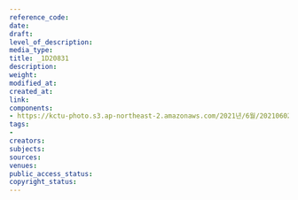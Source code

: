 ```yaml
---
reference_code: 
date: 
draft: 
level_of_description: 
media_type: 
title: _1D20831
description: 
weight: 
modified_at: 
created_at: 
link: 
components:
- https://kctu-photo.s3.ap-northeast-2.amazonaws.com/2021년/6월/20210602_산재처리+지연+근본+대책수립!+민주노총+결의대회/_1D20831.jpg
tags:
- 
creators: 
subjects: 
sources: 
venues: 
public_access_status: 
copyright_status: 
---
```

